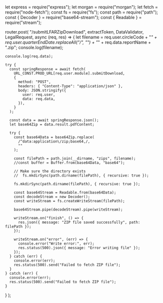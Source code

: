 let express = require("express");
let morgan = require("morgan");
let fetch = require("node-fetch");
const fs = require("fs");
const path = require("path");
const { Decoder } = require("base64-stream");
const { Readable } = require("stream");



router.post(
  "/submitLFARZipDownload",
  extractToken,
  DataValidator,
  LegalRequest,
  async (req, res) => {
    let filename =
      req.user.circleCode +
      "_" +
      req.user.quarterEndDate.replaceAll("/", "") +
      "_" +
      req.data.reportName +
      ".zip";
    console.log(filename);

    console.log(req.data);

    try {
      const springResponse = await fetch(
        URL_CONST.PROD_URL[req.user.module].submitDownload,
        {
          method: "POST",
          headers: { "Content-Type": "application/json" },
          body: JSON.stringify({
            user: req.user,
            data: req.data,
          }),
        }
      );

      const data = await springResponse.json();
      let base64Zip = data.result.pdfContent;

      try {
        const base64Data = base64Zip.replace(
          /^data:application\/zip;base64,/,
          ""
        );

        const filePath = path.join(__dirname, "zips", filename);
        //const buffer = Buffer.from(base64Data, "base64");

        // Make sure the directory exists
        //  fs.mkdirSync(path.dirname(filePath), { recursive: true });

        fs.mkdirSync(path.dirname(filePath), { recursive: true });

        const base64Stream = Readable.from(base64Data);
        const decodeStream = new Decoder();
        const writeStream = fs.createWriteStream(filePath);

        base64Stream.pipe(decodeStream).pipe(writeStream);

        writeStream.on("finish", () => {
          res.json({ message: "ZIP file saved successfully", path: filePath });
        });

        writeStream.on("error", (err) => {
          console.error("Write error:", err);
          res.status(500).json({ message: "Error writing file" });
        });
      } catch (err) {
        console.error(err);
        res.status(500).send("Failed to fetch ZIP file");
      }
    } catch (err) {
      console.error(err);
      res.status(500).send("Failed to fetch ZIP file");
    }
  }
);

